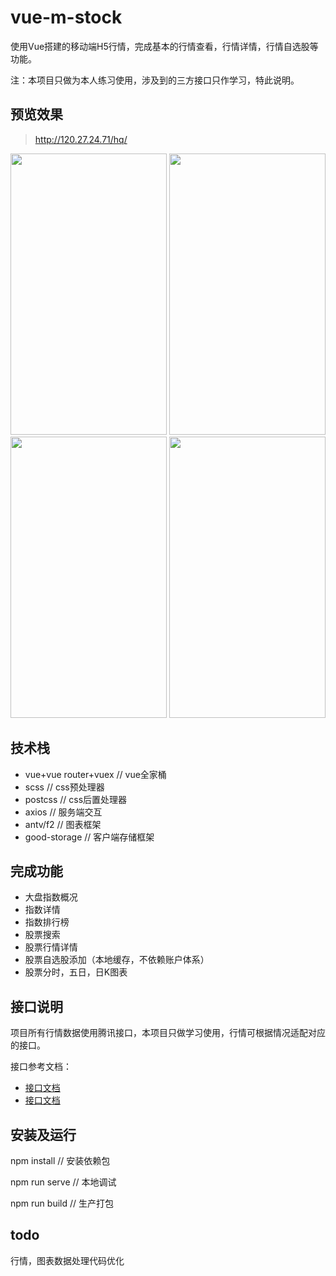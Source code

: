 # vue-m-stock

使用Vue搭建的移动端H5行情，完成基本的行情查看，行情详情，行情自选股等功能。

注：本项目只做为本人练习使用，涉及到的三方接口只作学习，特此说明。

## 预览效果

> http://120.27.24.71/hq/

<img src="http://120.27.24.71/hq/demos/01.png" width="250" height="450"> <img src="http://120.27.24.71/hq/demos/02.png" width="250" height="450"> <img src="http://120.27.24.71/hq/demos/03.png" width="250" height="450"> <img src="http://120.27.24.71/hq/demos/04.png" width="250" height="450">


## 技术栈

- vue+vue router+vuex // vue全家桶
- scss // css预处理器
- postcss // css后置处理器
- axios // 服务端交互
- antv/f2 // 图表框架
- good-storage // 客户端存储框架

## 完成功能

- 大盘指数概况
- 指数详情
- 指数排行榜
- 股票搜索
- 股票行情详情
- 股票自选股添加（本地缓存，不依赖账户体系）
- 股票分时，五日，日K图表

## 接口说明

项目所有行情数据使用腾讯接口，本项目只做学习使用，行情可根据情况适配对应的接口。

接口参考文档：

- [接口文档](https://blog.csdn.net/Cupedy/article/details/53261697)
- [接口文档](https://www.liangzl.com/get-article-detail-14585.html)

## 安装及运行

npm install // 安装依赖包

npm run serve // 本地调试

npm run build // 生产打包

## todo

行情，图表数据处理代码优化
